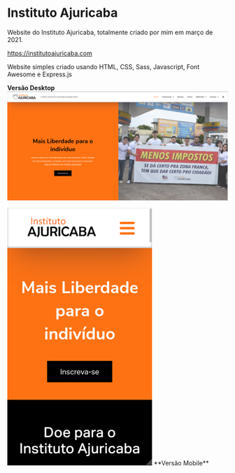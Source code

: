 # Instituto Ajuricaba

Website do Instituto Ajuricaba, totalmente criado por mim em março de 2021.

https://institutoajuricaba.com

Website simples criado usando HTML, CSS, Sass, Javascript, Font Awesome e Express.js

**Versão Desktop**
<img src="desktop.png" alt="Versão desktop">

<img src="mobile.png" alt="Versão desktop">
**Versão Mobile**

